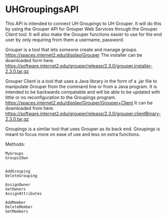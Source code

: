 # UHGroupingsAPI
This API is intended to connect UH Groupings to UH Grouper. It
will do this by using the Grouper API for Grouper Web Services
through the Grouper Client tool. It will also make the Grouper
functions easier to use for the end user by only requiring from 
them a username, password.

Grouper is a tool that lets someone create and manage groups.
https://spaces.internet2.edu/display/Grouper
	The installer can be downloaded form here.
	https://software.internet2.edu/grouper/release/2.3.0/grouper.installer-2.3.0.tar.gz

Grouper Client is a tool that uses a Java library in the form of
a .jar file to manipulate Grouper from the command line or from 
a Java program. It is intended to be backwards compatable and will
be able to be updated with little or no reconfiguration to the 
Groupings program.
https://spaces.internet2.edu/display/Grouper/Grouper+Client
	It can be downloaded from here.
	https://software.internet2.edu/grouper/release/2.3.0/grouper.clientBinary-2.3.0.tar.gz

Groupings is a similar tool that uses Grouper as its back end. 
Groupings is meant to focus more on ease of use and less on 
extra functions. 

Methods:

	MyGroups
	GroupsIOwn
	

	AddGrouping
	DeleteGrouping
	
	AssignOwner
	GetOwners
	AssignAttributes

	AddMember
	DeleteMember
	GetMembers

	
